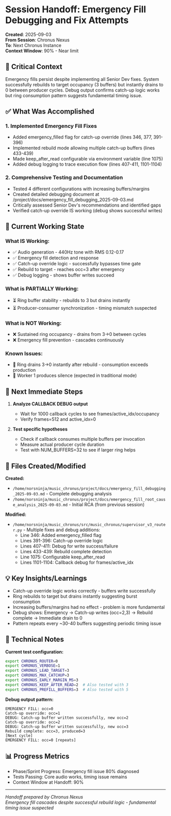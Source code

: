 # Session Handoff: Emergency Fill Debugging and Fix Attempts

**Created**: 2025-09-03  
**From Session**: Chronus Nexus  
**To**: Next Chronus Instance  
**Context Window**: 90% - Near limit

## 🎯 Critical Context

Emergency fills persist despite implementing all Senior Dev fixes. System successfully rebuilds to target occupancy (3 buffers) but instantly drains to 0 between producer cycles. Debug output confirms catch-up logic works but ring consumption pattern suggests fundamental timing issue.

## ✅ What Was Accomplished

### 1. Implemented Emergency Fill Fixes

- Added emergency_filled flag for catch-up override (lines 346, 377, 391-396)
- Implemented rebuild mode allowing multiple catch-up buffers (lines 433-439)
- Made keep_after_read configurable via environment variable (line 1075)
- Added debug logging to trace execution flow (lines 407-411, 1101-1104)

### 2. Comprehensive Testing and Documentation

- Tested 4 different configurations with increasing buffers/margins
- Created detailed debugging document at /project/docs/emergency_fill_debugging_2025-09-03.md
- Critically assessed Senior Dev's recommendations and identified gaps
- Verified catch-up override IS working (debug shows successful writes)

## 🚧 Current Working State

### What IS Working:

- ✅ Audio generation - 440Hz tone with RMS 0.12-0.17
- ✅ Emergency fill detection and response
- ✅ Catch-up override logic - successfully bypasses time gate
- ✅ Rebuild to target - reaches occ=3 after emergency
- ✅ Debug logging - shows buffer writes succeed

### What is PARTIALLY Working:

- ⏳ Ring buffer stability - rebuilds to 3 but drains instantly
- ⏳ Producer-consumer synchronization - timing mismatch suspected

### What is NOT Working:

- ❌ Sustained ring occupancy - drains from 3→0 between cycles
- ❌ Emergency fill prevention - cascades continuously

### Known Issues:

- 🐛 Ring drains 3→0 instantly after rebuild - consumption exceeds production
- 🐛 Worker 1 produces silence (expected in traditional mode)

## 🚨 Next Immediate Steps

1. **Analyze CALLBACK DEBUG output**
   - Wait for 1000 callback cycles to see frames/active_idx/occupancy
   - Verify frames=512 and active_idx=0

2. **Test specific hypotheses**
   - Check if callback consumes multiple buffers per invocation
   - Measure actual producer cycle duration
   - Test with NUM_BUFFERS=32 to see if larger ring helps

## 📁 Files Created/Modified

**Created:**

- `/home/norsninja/music_chronus/project/docs/emergency_fill_debugging_2025-09-03.md` - Complete debugging analysis
- `/home/norsninja/music_chronus/project/docs/emergency_fill_root_cause_analysis_2025-09-03.md` - Initial RCA (from previous session)

**Modified:**

- `/home/norsninja/music_chronus/src/music_chronus/supervisor_v3_router.py` - Multiple fixes and debug additions:
  - Line 346: Added emergency_filled flag
  - Lines 391-396: Catch-up override logic
  - Lines 407-411: Debug for write success/failure
  - Lines 433-439: Rebuild complete detection
  - Line 1075: Configurable keep_after_read
  - Lines 1101-1104: Callback debug for frames/active_idx

## 💡 Key Insights/Learnings

- Catch-up override logic works correctly - buffers write successfully
- Ring rebuilds to target but drains instantly suggesting burst consumption
- Increasing buffers/margins had no effect - problem is more fundamental
- Debug shows: Emergency → Catch-up writes (occ=2,3) → Rebuild complete → Immediate drain to 0
- Pattern repeats every ~30-40 buffers suggesting periodic timing issue

## 🔧 Technical Notes

**Current test configuration:**
```bash
export CHRONUS_ROUTER=0
export CHRONUS_VERBOSE=1
export CHRONUS_LEAD_TARGET=3
export CHRONUS_MAX_CATCHUP=3
export CHRONUS_EARLY_MARGIN_MS=3
export CHRONUS_KEEP_AFTER_READ=2  # Also tested with 3
export CHRONUS_PREFILL_BUFFERS=3  # Also tested with 5
```

**Debug output pattern:**
```
EMERGENCY FILL: occ=0
Catch-up override: occ=1
DEBUG: Catch-up buffer written successfully, new occ=2
Catch-up override: occ=2
DEBUG: Catch-up buffer written successfully, new occ=3
Rebuild complete: occ=3, produced=3
[Next cycle]
EMERGENCY FILL: occ=0 [repeats]
```

## 📊 Progress Metrics

- Phase/Sprint Progress: Emergency fill issue 80% diagnosed
- Tests Passing: Core audio works, timing issue remains
- Context Window at Handoff: 90%

---

_Handoff prepared by Chronus Nexus_  
_Emergency fill cascades despite successful rebuild logic - fundamental timing issue suspected_